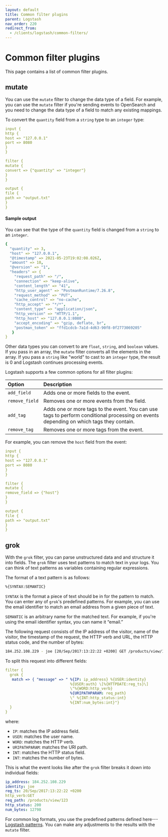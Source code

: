 ```yaml
---
layout: default
title: Common filter plugins
parent: Logstash
nav_order: 220
redirect_from:
  - /clients/logstash/common-filters/
---
```


# Common filter plugins

This page contains a list of common filter plugins.

## mutate

You can use the `mutate` filter to change the data type of a field. For example, you can use the `mutate` filter if you're sending events to OpenSearch and you need to change the data type of a field to match any existing mappings.

To convert the `quantity` field from a `string` type to an `integer` type:

```yml
input {
http {
host => "127.0.0.1"
port => 8080
}
}

filter {
mutate {
convert => {"quantity" => "integer"}
}
}

output {
file {
path => "output.txt"
}
}
```

#### Sample output

You can see that the type of the `quantity` field is changed from a `string` to an `integer`.

```yml
{
  "quantity" => 3,
  "host" => "127.0.0.1",
  "@timestamp" => 2021-05-23T19:02:08.026Z,
  "amount" => 10,
  "@version" => "1",
  "headers" => {
    "request_path" => "/",
    "connection" => "keep-alive",
    "content_length" => "41",
    "http_user_agent" => "PostmanRuntime/7.26.8",
    "request_method" => "PUT",
    "cache_control" => "no-cache",
    "http_accept" => "*/*",
    "content_type" => "application/json",
    "http_version" => "HTTP/1.1",
    "http_host" => "127.0.0.1:8080",
    "accept_encoding" => "gzip, deflate, br",
    "postman_token" => "ffd1cdcb-7a1d-4d63-90f8-0f2773069205"
   }
}
```

Other data types you can convert to are `float`, `string`, and `boolean` values. If you pass in an array, the `mutate` filter converts all the elements in the array. If you pass a `string` like "world" to cast to an `integer` type, the result is 0 and Logstash continues processing events.

Logstash supports a few common options for all filter plugins:

| Option         | Description                                                                                                                            |
| :------------- | :------------------------------------------------------------------------------------------------------------------------------------- |
| `add_field`    | Adds one or more fields to the event.                                                                                                  |
| `remove_field` | Removes one or more events from the field.                                                                                             |
| `add_tag`      | Adds one or more tags to the event. You can use tags to perform conditional processing on events depending on which tags they contain. |
| `remove_tag`   | Removes one or more tags from the event.                                                                                               |

For example, you can remove the `host` field from the event:

```yml
input {
http {
host => "127.0.0.1"
port => 8080
}
}

filter {
mutate {
remove_field => {"host"}
}
}

output {
file {
path => "output.txt"
}
}
```

## grok

With the `grok` filter, you can parse unstructured data and and structure it into fields. The `grok` filter uses text patterns to match text in your logs. You can think of text patterns as variables containing regular expressions.

The format of a text pattern is as follows:

```bash
%{SYNTAX:SEMANTIC}
```

`SYNTAX` is the format a piece of text should be in for the pattern to match. You can enter any of `grok`'s predefined patterns. For example, you can use the email identifier to match an email address from a given piece of text.

`SEMANTIC` is an arbitrary name for the matched text. For example, if you're using the email identifier syntax, you can name it “email.”

The following request consists of the IP address of the visitor, name of the visitor, the timestamp of the request, the HTTP verb and URL, the HTTP status code, and the number of bytes:

```bash
184.252.108.229 - joe [20/Sep/2017:13:22:22 +0200] GET /products/view/123 200 12798
```

To split this request into different fields:

```yml
filter {
  grok {
   match => { "message" => " %{IP: ip_address} %{USER:identity}
                             %{USER:auth} \[%{HTTPDATE:reg_ts}\]
                             \"%{WORD:http_verb}
                             %{URIPATHPARAM: req_path}
                             \" %{INT:http_status:int}
                             %{INT:num_bytes:int}"}
  }
}
```

where:

- `IP`: matches the IP address field.
- `USER`: matches the user name.
- `WORD`: matches the HTTP verb.
- `URIPATHPARAM`: matches the URI path.
- `INT`: matches the HTTP status field.
- `INT`: matches the number of bytes.

This is what the event looks like after the `grok` filter breaks it down into individual fields:

```yml
ip_address: 184.252.108.229
identity: joe
reg_ts: 20/Sep/2017:13:22:22 +0200
http_verb:GET
req_path: /products/view/123
http_status: 200
num_bytes: 12798
```

For common log formats, you use the predefined patterns defined here⁠---[Logstash patterns](https://github.com/logstash-plugins/logstash-patterns-core/blob/main/patterns/ecs-v1). You can make any adjustments to the results with the `mutate` filter.

